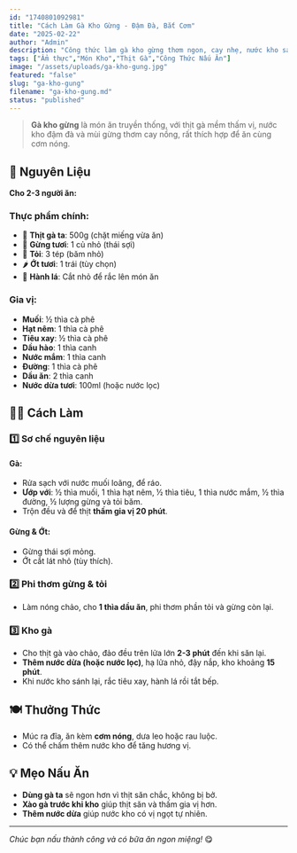 ```yaml
---
id: "1740801092981"
title: "Cách Làm Gà Kho Gừng - Đậm Đà, Bắt Cơm"
date: "2025-02-22"
author: "Admin"
description: "Công thức làm gà kho gừng thơm ngon, cay nhẹ, nước kho sánh đậm, cực kỳ đưa cơm."
tags: ["Ẩm thực","Món Kho","Thịt Gà","Công Thức Nấu Ăn"]
image: "/assets/uploads/ga-kho-gung.jpg"
featured: "false"
slug: "ga-kho-gung"
filename: "ga-kho-gung.md"
status: "published"
---
```

> **Gà kho gừng** là món ăn truyền thống, với thịt gà mềm thấm vị, nước kho đậm đà và mùi gừng thơm cay nồng, rất thích hợp để ăn cùng cơm nóng.

## 🛒 Nguyên Liệu

**Cho 2-3 người ăn:**

### Thực phẩm chính:

- 🍗 **Thịt gà ta**: 500g (chặt miếng vừa ăn)  
- 🫚 **Gừng tươi**: 1 củ nhỏ (thái sợi)  
- 🧄 **Tỏi**: 3 tép (băm nhỏ)  
- 🌶️ **Ớt tươi**: 1 trái (tùy chọn)  
- 🌿 **Hành lá**: Cắt nhỏ để rắc lên món ăn  

### Gia vị:

- **Muối**: ½ thìa cà phê  
- **Hạt nêm**: 1 thìa cà phê  
- **Tiêu xay**: ½ thìa cà phê  
- **Dầu hào**: 1 thìa canh  
- **Nước mắm**: 1 thìa canh  
- **Đường**: 1 thìa cà phê  
- **Dầu ăn**: 2 thìa canh  
- **Nước dừa tươi**: 100ml (hoặc nước lọc)  

## 👩‍🍳 Cách Làm  

### 1️⃣ Sơ chế nguyên liệu  

#### Gà:  
- Rửa sạch với nước muối loãng, để ráo.  
- **Ướp với**: ½ thìa muối, 1 thìa hạt nêm, ½ thìa tiêu, 1 thìa nước mắm, ½ thìa đường, ½ lượng gừng và tỏi băm.  
- Trộn đều và để thịt **thấm gia vị 20 phút**.  

#### Gừng & Ớt:  
- Gừng thái sợi mỏng.  
- Ớt cắt lát nhỏ (tùy thích).  

### 2️⃣ Phi thơm gừng & tỏi  

- Làm nóng chảo, cho **1 thìa dầu ăn**, phi thơm phần tỏi và gừng còn lại.  

### 3️⃣ Kho gà  

- Cho thịt gà vào chảo, đảo đều trên lửa lớn **2-3 phút** đến khi săn lại.  
- **Thêm nước dừa (hoặc nước lọc)**, hạ lửa nhỏ, đậy nắp, kho khoảng **15 phút**.  
- Khi nước kho sánh lại, rắc tiêu xay, hành lá rồi tắt bếp.  

## 🍽️ Thưởng Thức  

- Múc ra đĩa, ăn kèm **cơm nóng**, dưa leo hoặc rau luộc.  
- Có thể chấm thêm nước kho để tăng hương vị.  

## 💡 Mẹo Nấu Ăn  

- **Dùng gà ta** sẽ ngon hơn vì thịt săn chắc, không bị bở.  
- **Xào gà trước khi kho** giúp thịt săn và thấm gia vị hơn.  
- **Thêm nước dừa** giúp nước kho có vị ngọt tự nhiên.  

---

*Chúc bạn nấu thành công và có bữa ăn ngon miệng!* 😋